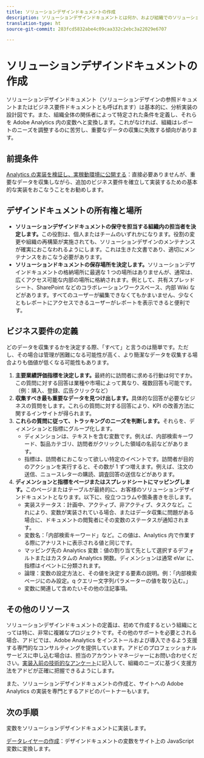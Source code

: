 ```yaml
---
title: ソリューションデザインドキュメントの作成
description: ソリューションデザインドキュメントとは何か、および組織でのソリューションデザインドキュメントの使用方法について説明します。
translation-type: ht
source-git-commit: 283fcd5832abe4c09caa332c2ebc3a22029e6707

---
```



# ソリューションデザインドキュメントの作成

ソリューションデザインドキュメント（ソリューションデザインの参照ドキュメントまたはビジネス要件ドキュメントとも呼ばれます）は基本的に、分析実装の設計図です。また、組織全体の関係者によって特定された条件を定義し、それらを Adobe Analytics 内の変数へと変換します。これがなければ、組織はレポートのニーズを調整するのに苦労し、重要なデータの収集に失敗する傾向があります。

## 前提条件

[Analytics の実装を検証し、実稼動環境に公開する](../launch/validate-publish-prod.md)：直接必要ありませんが、重要なデータを収集しながら、追加のビジネス要件を確立して実装するための基本的な実装をおこなうことをお勧めします。

## デザインドキュメントの所有権と場所

* **ソリューションデザインドキュメントの保守を担当する組織内の担当者を決定します。**&#x200B;この役割は、個人またはチームのいずれかになります。役割の変更や組織の再構築が実施されても、ソリューションデザインのメンテナンスが確実におこなわれるようにします。これは生きた文書であり、適切にメンテナンスをおこなう必要があります。
* **ソリューションドキュメントの保存場所を決定します。**&#x200B;ソリューションデザインドキュメントの格納場所に最適な 1 つの場所はありませんが、通常は、広くアクセス可能な内部の場所に格納されます。例として、共有スプレッドシート、SharePoint などのコラボレーションワークスペース、内部 Wiki などがあります。すべてのユーザーが編集できなくてもかまいません、少なくともレポートにアクセスできるユーザーがレポートを表示できると便利です。

## ビジネス要件の定義

どのデータを収集するかを決定する際、「すべて」と言うのは簡単です。ただし、その場合は管理が困難になる可能性が高く、より簡潔なデータを収集する場合よりも価値が低くなる可能性もあります。

1. **主要業績評価指標を決定します。**&#x200B;最終的に訪問者に求める行動は何ですか。この質問に対する回答は業種や市場によって異なり、複数回答も可能です。（例：購入、登録、広告クリックなど）
1. **収集すべき最も重要なデータを見つけ出します。**&#x200B;具体的な回答が必要なビジネスの質問をします。これらの質問に対する回答により、KPI の改善方法に関するインサイトが得られます。
1. **これらの質問に従って、トラッキングのニーズを判断します。**&#x200B;それらを、ディメンションと指標にグループ化します。
   * ディメンションは、テキストを含む変数です。例えば、内部検索キーワード、製品カテゴリ、訪問者がクリックした領域の名前などがあります。
   * 指標は、訪問者におこなって欲しい特定のイベントです。訪問者が目的のアクションを実行すると、その数が 1 ずつ増えます。例えば、注文の送信、ニュースレターの購読、調査回答の送信などがあります。
1. **ディメンションと指標をページまたはスプレッドシートにマッピングします。**&#x200B;このページまたはテーブルが最終的に、お客様のソリューションデザインドキュメントとなります。以下に、役立つコラムや箇条書きを示します。
   * 実装ステータス：計画中、アクティブ、非アクティブ、タスクなど。これにより、変数が実装されている場合、またはデータ収集に問題がある場合に、ドキュメントの閲覧者にその変数のステータスが通知されます。
   * 変数名：「内部検索キーワード」など。この値は、Analytics 内で作業する際にアナリストに表示される値と同じです。
   * マッピング先の Analytics 変数：値の割り当て先として選択するデフォルトまたはカスタムの Analytics 関数。ディメンションは通常 eVar に、指標はイベントに分類されます。
   * 論理：変数の設定方法と、その値を決定する要素の説明。例：「内部検索ページにのみ設定。q クエリー文字列パラメーターの値を取り込む。」
   * 変数に関連して含めたいその他の注記事項。

## その他のリソース

ソリューションデザインドキュメントの定義は、初めて作成するという組織にとっては特に、非常に複雑なプロジェクトです。その他のサポートを必要とされる場合、アドビでは、Adobe Analytics をインストールおよび導入できるよう支援する専門的なコンサルティングを提供しています。アドビのプロフェッショナルサービスに申し込む場合は、担当のアカウントマネージャーにお問い合わせください。[実装入前の技術的なアンケート](assets/technical-pre-implementation-questionnaire.pdf)に記入して、組織のニーズに基づく支援方法をアドビが正確に把握できるようにします。

また、ソリューションデザインドキュメントの作成と、サイトへの Adobe Analytics の実装を専門とするアドビのパートナーもいます。

## 次の手順

変数をソリューションデザインドキュメントに実装します。

[データレイヤーの作成](data-layer.md)：デザインドキュメントの変数をサイト上の JavaScript 変数に変換します。
